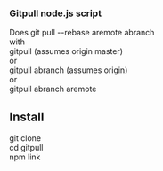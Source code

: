 ### Gitpull node.js script
Does git pull --rebase aremote abranch    
with    
gitpull (assumes origin master)    
or    
gitpull abranch (assumes origin)    
or    
gitpull abranch aremote
## Install
git clone    
cd gitpull    
npm link
